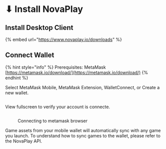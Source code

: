 # ⬇ Install NovaPlay

## Install Desktop Client

{% embed url="https://www.novaplay.io/downloads" %}

## Connect Wallet

{% hint style="info" %}
Prerequisites: MetaMask [https://metamask.io/download/](https://metamask.io/download/)
{% endhint %}

Select MetaMask Mobile, MetaMask Extension, WalletConnect, or Create a new wallet.&#x20;

<figure><img src=".gitbook/assets/select wallet.png" alt=""><figcaption></figcaption></figure>

View fullscreen to verify your account is connecte.

<figure><img src=".gitbook/assets/view fullscreen.png" alt=""><figcaption><p>Connecting to metamask browser</p></figcaption></figure>

Game assets from your mobile wallet will automatically sync with any game you launch. To understand how to sync games to the wallet, please refer to the NovaPlay API.
